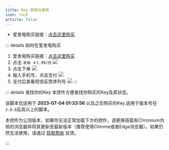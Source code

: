 ```yaml
---
title: Key 获取与查找
icon: lock
article: false
---
```


- 爱发电购买链接：[点击这里购买](https://afdian.net/item/66544a4a1f0211ed835052540025c377)


::: details 如何在爱发电购买
1. 爱发电购买链接：[点击这里购买](https://afdian.net/item/66544a4a1f0211ed835052540025c377)
2. 点击 `发电 ￥1.99/份`
![](https://image.hestudio.net/i/2023/07/04/64a308ce5608c.jpg)
3. 点击下单
![](https://image.hestudio.net/i/2023/07/04/64a3095a093c2.jpg)
4. 输入手机号，点击支付
![](https://image.hestudio.net/i/2023/07/04/64a309ff9fade.jpg)
5. 支付后查看短信反馈序列号
![](https://image.hestudio.net/i/2023/07/04/64a30a49662cb.jpg)
:::

::: details 查找你的Key
本控件方便查找你购买的Key及其状态。

该脚本仅适用于 **2023-07-04 01:33:56** 以及之后购买的Key.适用于版本号在`3.0.0`及其以上的脚本。

本控件为公测版本，如果你无法正常加载下方的控件，请更换搭载有Chromium内核的浏览器并将其更新至最新版本（推荐使用Chrome或者Edge浏览器）。如果仍然无法使用，请通过 [获取帮助](https://www.hestudio.net/get-help/) 反馈。


<KeySearch />
:::

<script setup lang="ts">
import KeySearch from "@KeySearch";
</script>